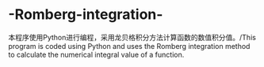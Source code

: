 # -Romberg-integration-
本程序使用Python进行编程，采用龙贝格积分方法计算函数的数值积分值。/This program is coded using Python and uses the Romberg integration method to calculate the numerical integral value of a function. 
